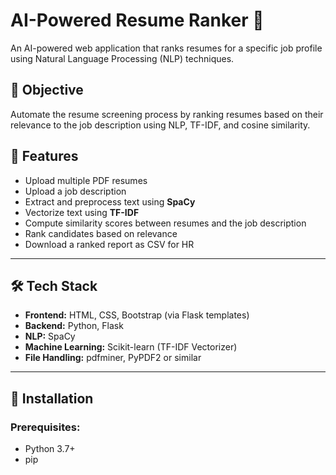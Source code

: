 # AI-Powered Resume Ranker 🚀

An AI-powered web application that ranks resumes for a specific job profile using Natural Language Processing (NLP) techniques.

## 📜 Objective
Automate the resume screening process by ranking resumes based on their relevance to the job description using NLP, TF-IDF, and cosine similarity.

## 🧠 Features
- Upload multiple PDF resumes
- Upload a job description
- Extract and preprocess text using **SpaCy**
- Vectorize text using **TF-IDF**
- Compute similarity scores between resumes and the job description
- Rank candidates based on relevance
- Download a ranked report as CSV for HR

---

## 🛠️ Tech Stack
- **Frontend:** HTML, CSS, Bootstrap (via Flask templates)
- **Backend:** Python, Flask
- **NLP:** SpaCy
- **Machine Learning:** Scikit-learn (TF-IDF Vectorizer)
- **File Handling:** pdfminer, PyPDF2 or similar

---

## 🔧 Installation

### Prerequisites:
- Python 3.7+
- pip
